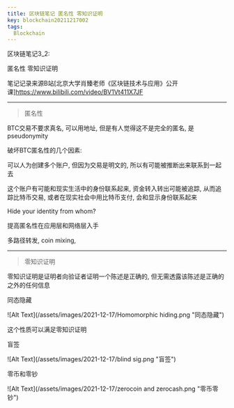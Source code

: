 ```yaml
---
title: 区块链笔记 匿名性 零知识证明
key: blockchain20211217002
tags:
  Blockchain
---
```


区块链笔记3_2:

匿名性 零知识证明

笔记记录来源B站[北京大学肖臻老师《区块链技术与应用》公开课]https://www.bilibili.com/video/BV1Vt411X7JF

<!--more-->

---

> 匿名性

BTC交易不要求真名, 可以用地址, 但是有人觉得这不是完全的匿名, 是pseudonymity

破坏BTC匿名性的几个因素:

可以人为创建多个账户, 但因为交易是明文的, 所以有可能被推断出来联系到一起去

这个账户有可能和现实生活中的身份联系起来, 资金转入转出可能被追踪, 从而追踪比特币交易, 或者在现实社会中用比特币支付, 会和显示身份联系起来

Hide your identity from whom?

提高匿名性在应用层和网络层入手

多路径转发, coin mixing, 

---

> 零知识证明

零知识证明是证明者向验证者证明一个陈述是正确的, 但无需透露该陈述是正确的之外的任何信息

同态隐藏

![Alt Text](/assets/images/2021-12-17/Homomorphic hiding.png "同态隐藏")

这个性质可以满足零知识证明

盲签

![Alt Text](/assets/images/2021-12-17/blind sig.png "盲签")

零币和零钞

![Alt Text](/assets/images/2021-12-17/zerocoin and zerocash.png "零币零钞")